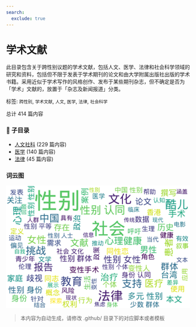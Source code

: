 ```yaml
---
search:
  exclude: true
---
```



# 学术文献

此目录包含关于跨性别议题的学术文献，包括人文、医学、法律和社会科学领域的研究和资料，包括但不限于发表于学术期刊的论文和由大学附属出版社出版的学术书籍。采用近似于学术写作的风格创作、发布于某些期刊杂志，但不确定是否为「学术」文献的，放置于「杂志及新闻报道」分类。


标签: `跨性别`, `学术文献`, `人文`, `医学`, `法律`, `社会科学`


总计 414 篇内容


### 📁 子目录

- [人文社科](人文社科) (229 篇内容)
- [医学](医学) (140 篇内容)
- [法律](法律) (45 篇内容)



### 词云图

![./学术文献摘要词云图](abstracts_wordcloud.png)


> 本内容为自动生成，请修改 .github/ 目录下的对应脚本或者模板
